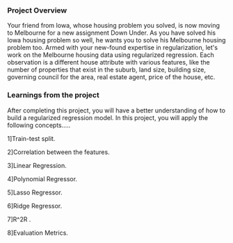 ### Project Overview

 Your friend from Iowa, whose housing problem you solved, is now moving to Melbourne for a new assignment Down Under. As you have solved his Iowa housing problem so well, he wants you to solve his Melbourne housing problem too. Armed with your new-found expertise in regularization, let's work on the Melbourne housing data using regularized regression. Each observation is a different house attribute with various features, like the number of properties that exist in the suburb, land size, building size, governing council for the area, real estate agent, price of the house, etc.


### Learnings from the project

 After completing this project, you will have a better understanding of how to build a regularized regression model. In this project, you will apply the following concepts.....


1]Train-test split.

2]Correlation between the features.

3]Linear Regression.

4]Polynomial Regressor.

5]Lasso Regressor.

6]Ridge Regressor.

7]R^2R .

 8]Evaluation Metrics.


